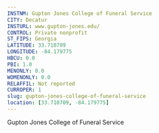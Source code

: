 ```yaml
---
INSTNM: Gupton Jones College of Funeral Service
CITY: Decatur
INSTURL: www.gupton-jones.edu/
CONTROL: Private nonprofit
ST_FIPS: Georgia
LATITUDE: 33.710709
LONGITUDE: -84.179775
HBCU: 0.0
PBI: 1.0
MENONLY: 0.0
WOMENONLY: 0.0
RELAFFIL: Not reported
CURROPER: 1
slug: gupton-jones-college-of-funeral-service
location: [33.710709, -84.179775]
---
```

Gupton Jones College of Funeral Service